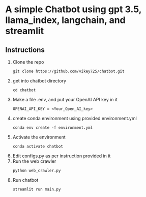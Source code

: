 # A simple Chatbot using gpt 3.5, llama_index, langchain, and streamlit

## Instructions

1. Clone the repo
   ```
   git clone https://github.com/vikey725/chatbot.git
   ```
2. get into chatbot directory
   ```
   cd chatbot
   ```
3. Make a file .env, and put your OpenAI API key in it
   ```
   OPENAI_API_KEY = <Your_Open_AI_key>
   ```
4. create conda environment using provided environment.yml
   ```
   conda env create -f environment.yml
   ```
5. Activate the environment
   ```
   conda activate chatbot
   ```
6. Edit configs.py as per instruction provided in it
7. Run the web crawler
   ```
   python web_crawler.py
   ```
8. Run chatbot
   ```
   streamlit run main.py
   ```

